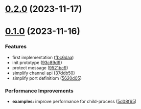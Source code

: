 # [0.2.0](https://github.com/ulivz/unport/compare/v0.1.0...v0.2.0) (2023-11-17)



# [0.1.0](https://github.com/ulivz/unport/compare/93c89d960e8dab105e5e1b46df2b2179bdb1c945...v0.1.0) (2023-11-16)


### Features

* first implementation ([fbc6daa](https://github.com/ulivz/unport/commit/fbc6daa6eabc1264416a4dbe2998c4aa429bba0c))
* init prototype ([93c89d9](https://github.com/ulivz/unport/commit/93c89d960e8dab105e5e1b46df2b2179bdb1c945))
* protect message ([9521bc9](https://github.com/ulivz/unport/commit/9521bc9f2b5430cbcf69eedcaa80d149ddd52102))
* simplify channel api ([37ddb50](https://github.com/ulivz/unport/commit/37ddb50c69bffd0ad06df53ca6c85248494121d1))
* simplify port definitiom ([5620d05](https://github.com/ulivz/unport/commit/5620d0521f678fcb9d45a124e70b4e1a884adc68))


### Performance Improvements

* **examples:** improve performance for child-process ([5d08f65](https://github.com/ulivz/unport/commit/5d08f65f90f7fe196c99638d03197d287ae56347))



